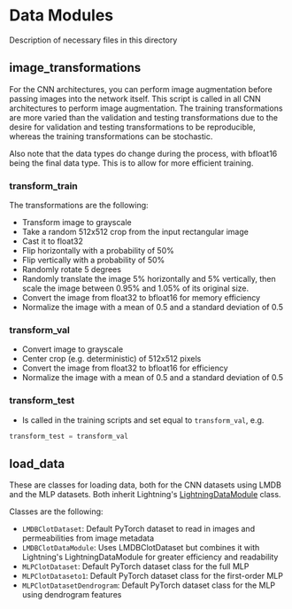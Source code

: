 # Data Modules

Description of necessary files in this directory


## image_transformations

For the CNN architectures, you can perform image augmentation before passing images into the network itself. This script is called in all CNN architectures to perform image augmentation. The training transformations are more varied than the validation and testing transformations due to the desire for validation and testing transformations to be reproducible, whereas the training transformations can be stochastic.

Also note that the data types do change during the process, with bfloat16 being the final data type. This is to allow for more efficient training.

### transform_train

The transformations are the following:

* Transform image to grayscale
* Take a random 512x512 crop from the input rectangular image
* Cast it to float32
* Flip horizontally with a probability of 50%
* Flip vertically with a probability of 50%
* Randomly rotate 5 degrees
* Randomly translate the image 5% horizontally and 5% vertically, then scale the image between 0.95% and 1.05% of its original size.
* Convert the image from float32 to bfloat16 for memory efficiency
* Normalize the image with a mean of 0.5 and a standard deviation of 0.5

### transform_val

* Convert image to grayscale
* Center crop (e.g. deterministic) of 512x512 pixels
* Convert the image from float32 to bfloat16 for efficiency
* Normalize the image with a mean of 0.5 and a standard deviation of 0.5

### transform_test

* Is called in the training scripts and set equal to `transform_val`, e.g.

```python
transform_test = transform_val
```


## load_data

These are classes for loading data, both for the CNN datasets using LMDB and the MLP datasets. Both inherit Lightning's [LightningDataModule](https://lightning.ai/docs/pytorch/stable/data/datamodule.html) class.

Classes are the following:

* `LMDBClotDataset`: Default PyTorch dataset to read in images and permeabilities from image metadata
* `LMDBClotDataModule`: Uses LMDBClotDataset but combines it with Lightning's LightningDataModule for greater efficiency and readability
* `MLPClotDataset`: Default PyTorch dataset class for the full MLP
* `MLPClotDataseto1`: Default PyTorch dataset class for the first-order MLP
* `MLPClotDatasetDendrogram`: Default PyTorch dataset class for the MLP using dendrogram features
